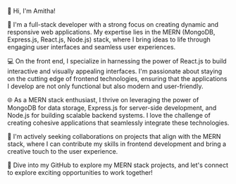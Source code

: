 👋 Hi, I'm Amitha!

👀 I'm a full-stack developer with a strong focus on creating dynamic and responsive web applications. My expertise lies in the MERN (MongoDB, Express.js, React.js, Node.js) stack, where I bring ideas to life through engaging user interfaces and seamless user experiences.

💻 On the front end, I specialize in harnessing the power of React.js to build interactive and visually appealing interfaces. I'm passionate about staying on the cutting edge of frontend technologies, ensuring that the applications I develop are not only functional but also modern and user-friendly.

🌐 As a MERN stack enthusiast, I thrive on leveraging the power of MongoDB for data storage, Express.js for server-side development, and Node.js for building scalable backend systems. I love the challenge of creating cohesive applications that seamlessly integrate these technologies.

💼 I'm actively seeking collaborations on projects that align with the MERN stack, where I can contribute my skills in frontend development and bring a creative touch to the user experience.

🚀 Dive into my GitHub to explore my MERN stack projects, and let's connect to explore exciting opportunities to work together!
<!---
amithah/amithah is a ✨ special ✨ repository because its `README.md` (this file) appears on your GitHub profile.
You can click the Preview link to take a look at your changes.
--->
